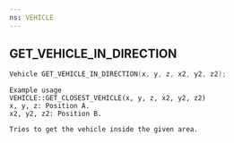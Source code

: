 ```yaml
---
ns: VEHICLE
---
```

## GET_VEHICLE_IN_DIRECTION

```c
Vehicle GET_VEHICLE_IN_DIRECTION(x, y, z, x2, y2, z2);
```

```
Example usage  
VEHICLE::GET_CLOSEST_VEHICLE(x, y, z, x2, y2, z2)
x, y, z: Position A.
x2, y2, z2: Position B.  

Tries to get the vehicle inside the given area.  
```
